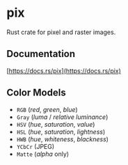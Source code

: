 # pix
Rust crate for pixel and raster images.

## Documentation
[https://docs.rs/pix](https://docs.rs/pix)

## Color Models
* `RGB` (*red*, *green*, *blue*)
* `Gray` (*luma* / *relative luminance*)
* `HSV` (*hue*, *saturation*, *value*)
* `HSL` (*hue*, *saturation*, *lightness*)
* `HWB` (*hue*, *whiteness*, *blackness*)
* `YCbCr` (JPEG)
* `Matte` (*alpha* only)
